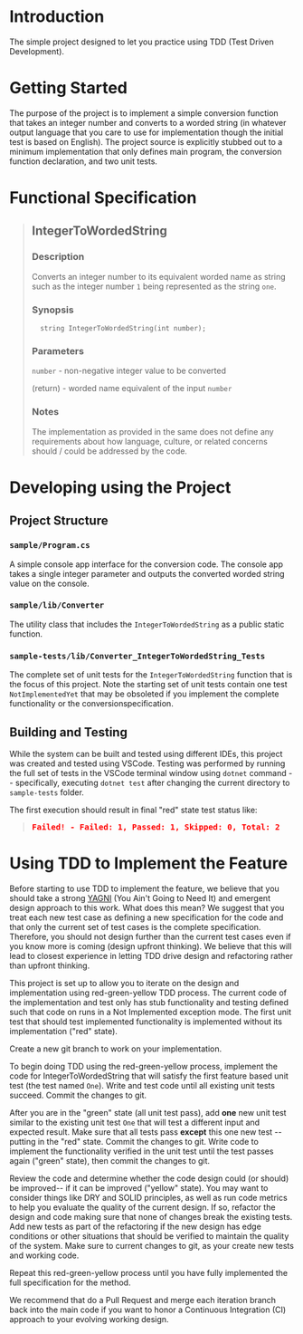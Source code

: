# Introduction 
The simple project designed to let you practice using TDD (Test Driven Development).

# Getting Started
The purpose of the project is to implement a simple conversion function that takes an integer number and converts to a worded string (in whatever output language that you care to use for implementation though the initial test is based on English). The project source is explicitly stubbed out to a minimum implementation that only defines main program, the conversion function declaration, and two unit tests.

# Functional Specification

>## IntegerToWordedString
>
>### Description
>Converts an integer number to its equivalent worded name as string
>such as the integer number `1` being represented as the string `one`.
>
>### Synopsis
>       string IntegerToWordedString(int number);
>
>### Parameters
>   `number`  -   non-negative integer value to be converted
>
>   (return)  -   worded name equivalent of the input `number`
>
>### Notes
>The implementation as provided in the same does not define any requirements
>about how language, culture, or related concerns should / could be
>addressed by the code.

# Developing using the Project

## Project Structure

### `sample/Program.cs`
A simple console app interface for the conversion code. The console app takes a single integer parameter and outputs the converted worded string value on the console.

### `sample/lib/Converter`
The utility class that includes the `IntegerToWordedString` as a public static function.

### `sample-tests/lib/Converter_IntegerToWordedString_Tests`
The complete set of unit tests for the `IntegerToWordedString` function that is the focus of this project. Note the starting set of unit tests contain one test `NotImplementedYet` that may be obsoleted if you implement the complete functionality or the conversionspecification.

## Building and Testing
While the system can be built and tested using different IDEs, this project was created and tested using VSCode. Testing was performed by running the full set of tests in the VSCode terminal window using `dotnet` command -- specifically, executing `dotnet test` after changing the current directory to `sample-tests` folder.

The first execution should result in final "red" state test status like:

><span style='color:red;font-family:monospace;font-weight: bold'>Failed!  - Failed:     1, Passed:     1, Skipped:     0, Total:     2</span>

# Using TDD to Implement the Feature
Before starting to use TDD to implement the feature, we believe that you should take a strong <a href="https://martinfowler.com/bliki/Yagni.html">YAGNI</a> (You Ain't Going to Need It) and emergent design approach to this work. What does this mean? We suggest that you treat each new test case as defining a new specification for the code and that only the current set of test cases is the complete specification. Therefore, you should not design further than the current test cases even if you know more is coming (design upfront thinking). We believe that this will lead to closest experience in letting TDD drive design and refactoring rather than upfront thinking.

This project is set up to allow you to iterate on the design and implementation using red-green-yellow TDD process. The current code of the implementation and test only has stub functionality and testing defined such that code on runs in a Not Implemented exception mode. The first unit test that should test implemented functionality is implemented without its implementation ("red" state).

Create a new git branch to work on your implementation.

To begin doing TDD using the red-green-yellow process, implement the code for IntegerToWordedString that will satisfy the first feature based unit test (the test named `One`). Write and test code until all existing unit tests succeed. Commit the changes to git.

After you are in the "green" state (all unit test pass), add **one** new unit test similar to the existing unit test `One` that will test a different input and expected result. Make sure that all tests pass **except** this one new test -- putting in the "red" state. Commit the changes to git. Write code to implement the functionality verified in the unit test until the test passes again ("green" state), then commit the changes to git.

Review the code and determine whether the code design could (or should) be improved-- if it can be improved ("yellow" state). You may want to consider things like DRY and SOLID principles, as well as run code metrics to help you evaluate the quality of the current design. If so, refactor the design and code making sure that none of changes break the existing tests. Add new tests as part of the refactoring if the new design has edge conditions or other situations that should be verified to maintain the quality of the system. Make sure to current changes to git, as your create new tests and working code.

Repeat this red-green-yellow process until you have fully implemented the full specification for the method.

We recommend that do a Pull Request and merge each iteration branch back into the main code if you want to honor a Continuous Integration (CI) approach to your evolving working design. 
